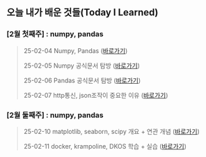 ## 오늘 내가 배운 것들(Today I Learned)

### [2월 첫째주] : numpy, pandas

> 25-02-04 Numpy, Pandas ([바로가기](Feb/2025-02-04.md))
>
> 25-02-05 Numpy 공식문서 탐방 ([바로가기](Feb/2025-02-05.md))
> 
> 25-02-06 Pandas 공식문서 탐방 ([바로가기](Feb/2025-02-06.md))
>
> 25-02-07 http통신, json조작이 중요한 이유 ([바로가기](Feb/2025-02-07.md))

### [2월 둘째주] : numpy, pandas

> 25-02-10 matplotlib, seaborn, scipy 개요 + 연관 개념 ([바로가기](Feb/2025-02-10.md))
>
>25-02-11 docker, krampoline, DKOS 학습 + 실습 ([바로가기](Feb/2025-02-11.md)) 